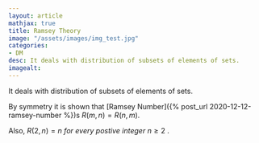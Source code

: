 ```yaml
---
layout: article
mathjax: true
title: Ramsey Theory
image: "/assets/images/img_test.jpg"
categories:
- DM
desc: It deals with distribution of subsets of elements of sets. 
imagealt: 
---
```


It deals with distribution of subsets of elements of sets.

By symmetry it is shown that [Ramsey Number]({% post_url 2020-12-12-ramsey-number %})s $R(m, n)  = R(n, m)$.


































































































































































































































































































































































Also, $R(2, n)=n\ for\ every\ postive\ integer\ n \ge 2$ .
































































































































































































































































































































































